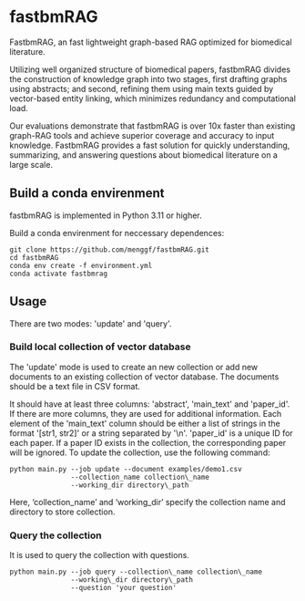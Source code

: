 # fastbmRAG
FastbmRAG, an fast lightweight graph-based RAG  optimized for biomedical literature. 

Utilizing well organized structure of biomedical papers, fastbmRAG divides the construction of knowledge graph into two stages, first drafting graphs using abstracts; and second, refining them using main texts guided by vector-based entity linking, which minimizes redundancy and computational load. 

Our evaluations demonstrate that fastbmRAG is over 10x faster than existing graph-RAG tools and achieve superior coverage and accuracy to input knowledge. FastbmRAG provides a fast solution for quickly understanding, summarizing, and answering questions about biomedical literature on a large scale.

## Build a conda envirenment

fastbmRAG is implemented in Python 3.11 or higher. 

Build a conda envirenment for neccessary dependences:

```
git clone https://github.com/menggf/fastbmRAG.git
cd fastbmRAG
conda env create -f environment.yml
conda activate fastbmrag
```


## Usage

There are two modes: 'update' and 'query'. 

### Build local collection of vector database

The 'update' mode is used to create an new collection or add new documents to an existing collection of vector database. The documents should be a text file in CSV format. 

It should have at least three columns: 'abstract', 'main_text' and 'paper_id'. If there are more columns, they are used for additional information. Each element of the 'main_text' column should be either a list of strings in the format '[str1, str2]' or a string separated by '$\setminus$n'. 'paper_id' is a unique ID for each paper. If a paper ID exists in the collection, the corresponding paper will be ignored. To update the collection, use the following command:

```
python main.py --job update --document examples/demo1.csv
			   --collection_name collection\_name 
			   --working_dir directory\_path
```

Here, ‘collection\_name’ and ‘working\_dir’ specify the collection name and directory to store collection.

### Query the collection 
It is used to query the collection with questions.

```
python main.py --job query --collection\_name collection\_name 
	           --working\_dir directory\_path 
	           --question 'your question'
```

